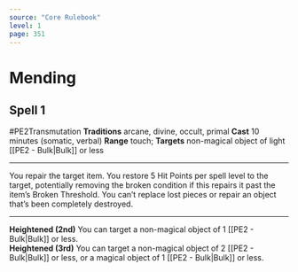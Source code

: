 ```yaml
---
source: "Core Rulebook"
level: 1
page: 351
---
```


# Mending
## Spell 1
#PE2Transmutation 
**Traditions** arcane, divine, occult, primal
**Cast** 10 minutes (somatic, verbal)
**Range** touch; **Targets** non-magical object of light [[PE2 - Bulk|Bulk]] or less

-----
You repair the target item. You restore 5 Hit Points per spell level to the target, potentially removing the broken condition if this repairs it past the item’s Broken Threshold. You can’t replace lost pieces or repair an object that’s been completely destroyed. 

---
**Heightened (2nd)** You can target a non-magical object of 1 [[PE2 - Bulk|Bulk]] or less.  
**Heightened (3rd)** You can target a non-magical object of 2 [[PE2 - Bulk|Bulk]] or less, or a magical object of 1 [[PE2 - Bulk|Bulk]] or less.